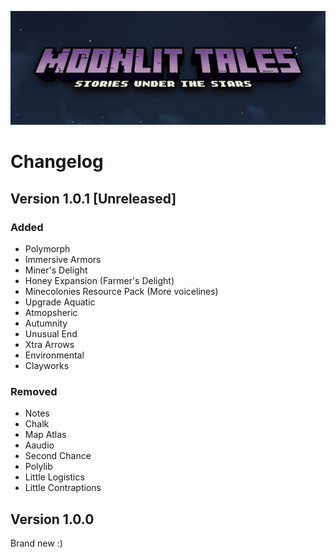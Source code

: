 <a href="https://github.com/Lost-Outpost/moonlit-tales/blob/main/README.md"><img src="images/banner.jpg" target="_blank"></a>

# Changelog

## Version 1.0.1 [Unreleased]

### Added
+ Polymorph
+ Immersive Armors
+ Miner's Delight
+ Honey Expansion (Farmer's Delight)
+ Minecolonies Resource Pack (More voicelines)
+ Upgrade Aquatic
+ Atmopsheric
+ Autumnity
+ Unusual End
+ Xtra Arrows
+ Environmental
+ Clayworks

### Removed
+ Notes
+ Chalk
+ Map Atlas
+ Aaudio
+ Second Chance
+ Polylib
+ Little Logistics
+ Little Contraptions

## Version 1.0.0
Brand new :)
